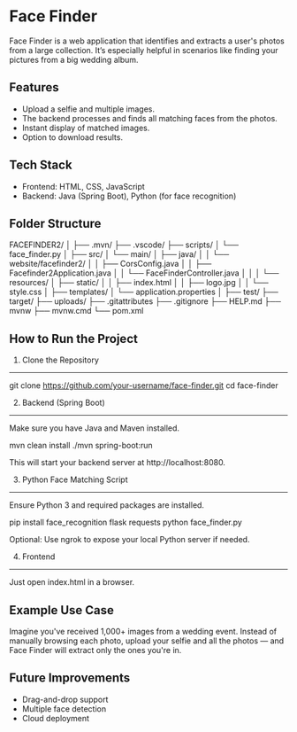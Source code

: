
Face Finder
=================

Face Finder is a web application that identifies and extracts a user's photos from a large collection. 
It’s especially helpful in scenarios like finding your pictures from a big wedding album.

Features
-----------
- Upload a selfie and multiple images.
- The backend processes and finds all matching faces from the photos.
- Instant display of matched images.
- Option to download results.

Tech Stack
-------------
- Frontend: HTML, CSS, JavaScript
- Backend: Java (Spring Boot), Python (for face recognition)

Folder Structure
-------------------
FACEFINDER2/
│
├── .mvn/
├── .vscode/
├── scripts/
│   └── face_finder.py
│
├── src/
│   └── main/
│       ├── java/
│       │   └── website/facefinder2/
│       │       ├── CorsConfig.java
│       │       ├── Facefinder2Application.java
│       │       └── FaceFinderController.java
│       │
│       └── resources/
│           ├── static/
│           │   ├── index.html
│           │   ├── logo.jpg
│           │   └── style.css
│           ├── templates/
│           └── application.properties
│
├── test/
├── target/
├── uploads/
├── .gitattributes
├── .gitignore
├── HELP.md
├── mvnw
├── mvnw.cmd
└── pom.xml


How to Run the Project
-------------------------

1. Clone the Repository
------------------------
git clone https://github.com/your-username/face-finder.git
cd face-finder

2. Backend (Spring Boot)
------------------------
Make sure you have Java and Maven installed.

mvn clean install
./mvn spring-boot:run

This will start your backend server at http://localhost:8080.

3. Python Face Matching Script
------------------------------
Ensure Python 3 and required packages are installed.

pip install face_recognition flask requests
python face_finder.py

Optional: Use ngrok to expose your local Python server if needed.

4. Frontend
-----------
Just open index.html in a browser.

Example Use Case
-------------------
Imagine you've received 1,000+ images from a wedding event. Instead of manually browsing each photo, 
upload your selfie and all the photos — and Face Finder will extract only the ones you're in.

Future Improvements
----------------------
- Drag-and-drop support
- Multiple face detection
- Cloud deployment
